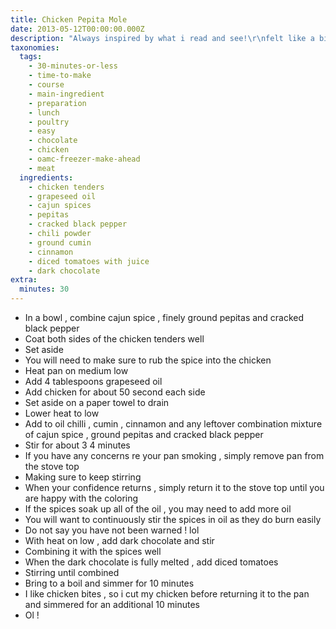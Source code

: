 ```yaml
---
title: Chicken Pepita Mole
date: 2013-05-12T00:00:00.000Z
description: "Always inspired by what i read and see!\r\nfelt like a bit of ole with this chocolate recipe!\r\ni hope i can inspire you to do!\r\ni also look forward to my first review!\r\n\r\noriginal source\r\nwhat's on the list\r\nhttp://whatsonthelist.net/2013/05/12/chile-mojo-mexican-chocolate-bit-of-ole/"
taxonomies:
  tags:
    - 30-minutes-or-less
    - time-to-make
    - course
    - main-ingredient
    - preparation
    - lunch
    - poultry
    - easy
    - chocolate
    - chicken
    - oamc-freezer-make-ahead
    - meat
  ingredients:
    - chicken tenders
    - grapeseed oil
    - cajun spices
    - pepitas
    - cracked black pepper
    - chili powder
    - ground cumin
    - cinnamon
    - diced tomatoes with juice
    - dark chocolate
extra:
  minutes: 30
---
```

 - In a bowl , combine cajun spice , finely ground pepitas and cracked black pepper
 - Coat both sides of the chicken tenders well
 - Set aside
 - You will need to make sure to rub the spice into the chicken
 - Heat pan on medium low
 - Add 4 tablespoons grapeseed oil
 - Add chicken for about 50 second each side
 - Set aside on a paper towel to drain
 - Lower heat to low
 - Add to oil chilli , cumin , cinnamon and any leftover combination mixture of cajun spice , ground pepitas and cracked black pepper
 - Stir for about 3 4 minutes
 - If you have any concerns re your pan smoking , simply remove pan from the stove top
 - Making sure to keep stirring
 - When your confidence returns , simply return it to the stove top until you are happy with the coloring
 - If the spices soak up all of the oil , you may need to add more oil
 - You will want to continuously stir the spices in oil as they do burn easily
 - Do not say you have not been warned ! lol
 - With heat on low , add dark chocolate and stir
 - Combining it with the spices well
 - When the dark chocolate is fully melted , add diced tomatoes
 - Stirring until combined
 - Bring to a boil and simmer for 10 minutes
 - I like chicken bites , so i cut my chicken before returning it to the pan and simmered for an additional 10 minutes
 - Ol !

